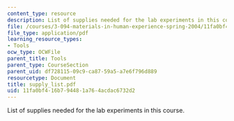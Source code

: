 ```yaml
---
content_type: resource
description: List of supplies needed for the lab experiments in this course.
file: /courses/3-094-materials-in-human-experience-spring-2004/11fa0bf416b794481a764acdac6732d2_supply_list.pdf
file_type: application/pdf
learning_resource_types:
- Tools
ocw_type: OCWFile
parent_title: Tools
parent_type: CourseSection
parent_uid: df728115-09c9-ca87-59a5-a7e6f796d889
resourcetype: Document
title: supply_list.pdf
uid: 11fa0bf4-16b7-9448-1a76-4acdac6732d2
---
```

List of supplies needed for the lab experiments in this course.

